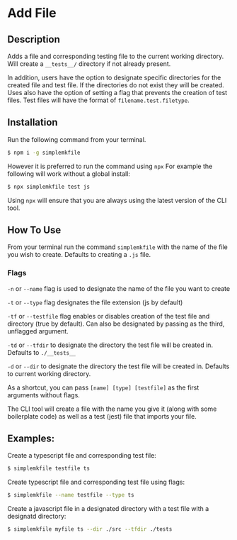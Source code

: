 # Add File

## Description
Adds a file and corresponding testing file to the current working directory. 
Will create a `__tests__/` directory if not already present.

In addition, users have the option to designate specific directories for the created file and test file. If the directories do not exist they will be created.
Uses also have the option of setting a flag that prevents the creation of test files. Test files will have the format of `filename.test.filetype`.

## Installation 
Run the following command from your terminal. 
```bash
$ npm i -g simplemkfile

```

However it is preferred to run the command using `npx`
For example the following will work without a global install: 
```bash
$ npx simplemkfile test js
```
Using `npx` will ensure that you are always using the latest version of the CLI tool. 

## How To Use

From your terminal run the command `simplemkfile` with the name of the file you wish to create. Defaults to creating a `.js` file.

### Flags
`-n` or `--name` flag is used to designate the name of the file you want to create  

`-t` or `--type` flag designates the file extension (js by default)

`-tf` or `--testfile` flag enables or disables creation of the test file and directory (true by default). Can also be designated by passing as the third, unflagged argument.

`-td` or `--tfdir` to designate the directory the test file will be created in. 
Defaults to `./__tests__`

`-d` or `--dir` to designate the directory the test file will be created in. 
Defaults to current working directory.



As a shortcut, you can pass `[name] [type] [testfile]` as the first arguments without flags.  

The CLI tool will create a file with the name you give it (along with some boilerplate code) as well as a test (jest) file that imports your file.


## Examples:

Create a typescript file and corresponding test file:  
```bash
$ simplemkfile testfile ts

```

Create  typescript file and corresponding test file using flags:  
```bash
$ simplemkfile --name testfile --type ts
```

Create a javascript file in a designated directory with a test file with a designatd directory:

```bash
$ simplemkfile myfile ts --dir ./src --tfdir ./tests
```
